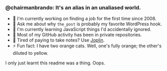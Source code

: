 ### @chairmanbrando: It's an alias in an unaliased world.

- 🔭 I'm currently working on finding a job for the first time since 2008.
- 💬 Ask me about why `the_post` is probably my favorite WordPress hook.
- 🌱 I'm currently learning JavaScript things I'd accidentally ignored.
- 🤔 Most of my GitHub activity has been in private repositories.
- 📝 Tired of paying to take notes? Use [Joplin](https://joplinapp.org/).
- ⚡ Fun fact: I have two orange cats. Well, one's fully orange; the other's diluted to yellow.

I only just learnt this readme was a thing. Oops.

